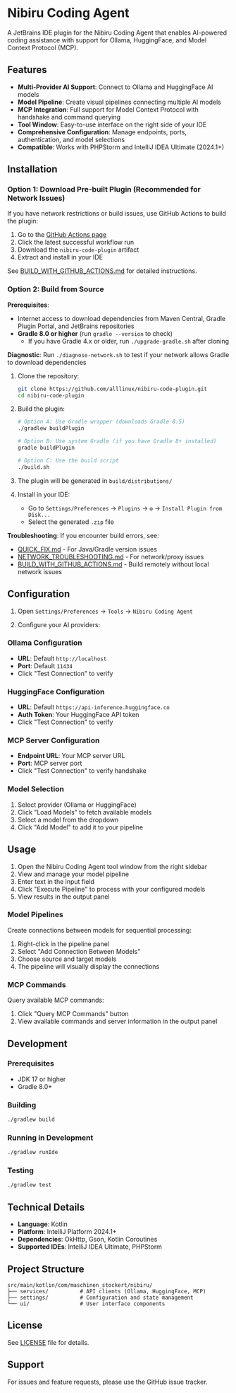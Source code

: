 # Nibiru Coding Agent

A JetBrains IDE plugin for the Nibiru Coding Agent that enables AI-powered coding assistance with support for Ollama, HuggingFace, and Model Context Protocol (MCP).

## Features

- **Multi-Provider AI Support**: Connect to Ollama and HuggingFace AI models
- **Model Pipeline**: Create visual pipelines connecting multiple AI models
- **MCP Integration**: Full support for Model Context Protocol with handshake and command querying
- **Tool Window**: Easy-to-use interface on the right side of your IDE
- **Comprehensive Configuration**: Manage endpoints, ports, authentication, and model selections
- **Compatible**: Works with PHPStorm and IntelliJ IDEA Ultimate (2024.1+)

## Installation

### Option 1: Download Pre-built Plugin (Recommended for Network Issues)

If you have network restrictions or build issues, use GitHub Actions to build the plugin:

1. Go to the [GitHub Actions page](https://github.com/alllinux/nibiru-code-plugin/actions)
2. Click the latest successful workflow run
3. Download the `nibiru-code-plugin` artifact
4. Extract and install in your IDE

See [BUILD_WITH_GITHUB_ACTIONS.md](BUILD_WITH_GITHUB_ACTIONS.md) for detailed instructions.

### Option 2: Build from Source

**Prerequisites**:
- Internet access to download dependencies from Maven Central, Gradle Plugin Portal, and JetBrains repositories
- **Gradle 8.0 or higher** (run `gradle --version` to check)
  - If you have Gradle 4.x or older, run `./upgrade-gradle.sh` after cloning

**Diagnostic**: Run `./diagnose-network.sh` to test if your network allows Gradle to download dependencies

1. Clone the repository:
   ```bash
   git clone https://github.com/alllinux/nibiru-code-plugin.git
   cd nibiru-code-plugin
   ```

2. Build the plugin:
   ```bash
   # Option A: Use Gradle wrapper (downloads Gradle 8.5)
   ./gradlew buildPlugin

   # Option B: Use system Gradle (if you have Gradle 8+ installed)
   gradle buildPlugin

   # Option C: Use the build script
   ./build.sh
   ```

3. The plugin will be generated in `build/distributions/`

4. Install in your IDE:
   - Go to `Settings/Preferences` → `Plugins` → `⚙️` → `Install Plugin from Disk...`
   - Select the generated `.zip` file

**Troubleshooting**: If you encounter build errors, see:
- [QUICK_FIX.md](QUICK_FIX.md) - For Java/Gradle version issues
- [NETWORK_TROUBLESHOOTING.md](NETWORK_TROUBLESHOOTING.md) - For network/proxy issues
- [BUILD_WITH_GITHUB_ACTIONS.md](BUILD_WITH_GITHUB_ACTIONS.md) - Build remotely without local network issues

## Configuration

1. Open `Settings/Preferences` → `Tools` → `Nibiru Coding Agent`

2. Configure your AI providers:

### Ollama Configuration
- **URL**: Default `http://localhost`
- **Port**: Default `11434`
- Click "Test Connection" to verify

### HuggingFace Configuration
- **URL**: Default `https://api-inference.huggingface.co`
- **Auth Token**: Your HuggingFace API token
- Click "Test Connection" to verify

### MCP Server Configuration
- **Endpoint URL**: Your MCP server URL
- **Port**: MCP server port
- Click "Test Connection" to verify handshake

### Model Selection
1. Select provider (Ollama or HuggingFace)
2. Click "Load Models" to fetch available models
3. Select a model from the dropdown
4. Click "Add Model" to add it to your pipeline

## Usage

1. Open the Nibiru Coding Agent tool window from the right sidebar
2. View and manage your model pipeline
3. Enter text in the input field
4. Click "Execute Pipeline" to process with your configured models
5. View results in the output panel

### Model Pipelines

Create connections between models for sequential processing:
1. Right-click in the pipeline panel
2. Select "Add Connection Between Models"
3. Choose source and target models
4. The pipeline will visually display the connections

### MCP Commands

Query available MCP commands:
1. Click "Query MCP Commands" button
2. View available commands and server information in the output panel

## Development

### Prerequisites
- JDK 17 or higher
- Gradle 8.0+

### Building
```bash
./gradlew build
```

### Running in Development
```bash
./gradlew runIde
```

### Testing
```bash
./gradlew test
```

## Technical Details

- **Language**: Kotlin
- **Platform**: IntelliJ Platform 2024.1+
- **Dependencies**: OkHttp, Gson, Kotlin Coroutines
- **Supported IDEs**: IntelliJ IDEA Ultimate, PHPStorm

## Project Structure

```
src/main/kotlin/com/maschinen_stockert/nibiru/
├── services/          # API clients (Ollama, HuggingFace, MCP)
├── settings/          # Configuration and state management
└── ui/                # User interface components
```

## License

See [LICENSE](LICENSE) file for details.

## Support

For issues and feature requests, please use the GitHub issue tracker.
